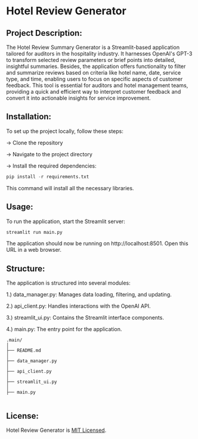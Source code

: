 # Hotel Review Generator

## Project Description:

The Hotel Review Summary Generator is a Streamlit-based application tailored for auditors in the hospitality industry. It harnesses OpenAI's GPT-3 to transform selected review parameters or brief points into detailed, insightful summaries. Besides, the application offers functionality to filter and summarize reviews based on criteria like hotel name, date, service type, and time, enabling users to focus on specific aspects of customer feedback. This tool is essential for auditors and hotel management teams, providing a quick and efficient way to interpret customer feedback and convert it into actionable insights for service improvement. 

## Installation:

To set up the project locally, follow these steps:

-> Clone the repository

-> Navigate to the project directory

-> Install the required dependencies:

```python
pip install -r requirements.txt
```


This command will install all the necessary libraries.

## Usage:

To run the application, start the Streamlit server:
```python
streamlit run main.py
```

The application should now be running on http://localhost:8501. Open this URL in a web browser.

## Structure:

The application is structured into several modules:

1.) data_manager.py: Manages data loading, filtering, and updating.

2.) api_client.py: Handles interactions with the OpenAI API.

3.) streamlit_ui.py: Contains the Streamlit interface components.

4.) main.py: The entry point for the application.

```
.main/              
│
├── README.md       
│
├── data_manager.py          
│
├── api_client.py      
│
├── streamlit_ui.py         
│
├── main.py         
          
```

## License:

Hotel Review Generator is [MIT Licensed](https://github.com/Shiv0989/Hotel_Review_Generator/blob/main/LICENSE).
